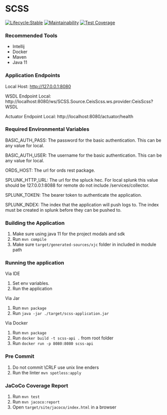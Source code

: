 # SCSS

[![Lifecycle:Stable](https://img.shields.io/badge/Lifecycle-Stable-97ca00)](https://github.com/bcgov/jag-scss)
[![Maintainability](https://api.codeclimate.com/v1/badges/5a7027d5cc5800eeb2fe/maintainability)](https://codeclimate.com/github/bcgov/jag-coa-scss-integration/maintainability)
[![Test Coverage](https://api.codeclimate.com/v1/badges/5a7027d5cc5800eeb2fe/test_coverage)](https://codeclimate.com/github/bcgov/jag-coa-scss-integration/test_coverage)
### Recommended Tools
* Intellij
* Docker
* Maven
* Java 11

### Application Endpoints

Local Host: http://127.0.0.1:8080

WSDL Endpoint Local: http://localhost:8080/ws/SCSS.Source.CeisScss.ws.provider:CeisScss?WSDL

Actuator Endpoint Local: http://localhost:8080/actuator/health

### Required Environmental Variables

BASIC_AUTH_PASS: The password for the basic authentication. This can be any value for local.

BASIC_AUTH_USER: The username for the basic authentication. This can be any value for local.

ORDS_HOST: The url for ords rest package.

SPLUNK_HTTP_URL: The url for the spluck hec. For local splunk this value should be 127.0.0.1:8088 for
remote do not include /services/collector.

SPLUNK_TOKEN: The bearer token to authenticate the application.

SPLUNK_INDEX: The index that the application will push logs to. The index must be created in splunk
before they can be pushed to.

### Building the Application
1) Make sure using java 11 for the project modals and sdk
2) Run ``mvn compile``
3) Make sure ```target/generated-sources/xjc``` folder in included in module path

### Running the application
Via IDE
1) Set env variables.
2) Run the application

Via Jar
1) Run ```mvn package```
2) Run ```java -jar ./target/scss-application.jar```

Via Docker
1) Run ```mvn package```
2) Run ```docker build -t scss-api .``` from root folder
3) Run ```docker run -p 8080:8080 scss-api```

### Pre Commit
1) Do not commit \CRLF use unix line enders
2) Run the linter ```mvn spotless:apply```

### JaCoCo Coverage Report
1) Run ```mvn test```
2) Run ```mvn jacoco:report```
3) Open ```target/site/jacoco/index.html``` in a browser
